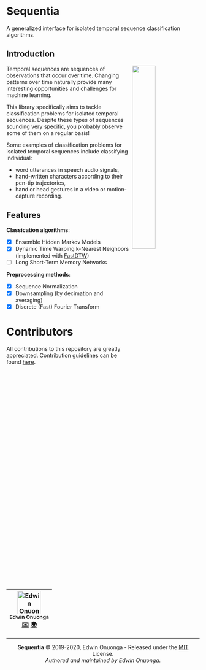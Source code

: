 # Sequentia

A generalized interface for isolated temporal sequence classification algorithms.

## Introduction

<img src="https://i.ibb.co/gPymgs4/classifier.png" width="35%" align="right"></img>

Temporal sequences are sequences of observations that occur over time. Changing patterns over time naturally provide many interesting opportunities and challenges for machine learning.

This library specifically aims to tackle classification problems for isolated temporal sequences. Despite these types of sequences sounding very specific, you probably observe some of them on a regular basis!

Some examples of classification problems for isolated temporal sequences include classifying individual:

- word utterances in speech audio signals,
- hand-written characters according to their pen-tip trajectories,
- hand or head gestures in a video or motion-capture recording.

## Features

**Classication algorithms**:

- [x] Ensemble Hidden Markov Models
- [x] Dynamic Time Warping k-Nearest Neighbors (implemented with [FastDTW](https://github.com/slaypni/fastdtw))
- [ ] Long Short-Term Memory Networks

**Preprocessing methods**:

- [x] Sequence Normalization
- [x] Downsampling (by decimation and averaging)
- [x] Discrete (Fast) Fourier Transform

# Contributors

All contributions to this repository are greatly appreciated. Contribution guidelines can be found [here](/CONTRIBUTING.md).

<table>
	<thead>
		<tr>
			<th align="center">
                <a href="https://github.com/eonu">
                <img src="https://avatars0.githubusercontent.com/u/24795571?s=460&v=4" alt="Edwin Onuonga" width="60px">
                <br/><sub><b>Edwin Onuonga</b></sub>
                </a>
                <br/>
                <a href="mailto:ed@eonu.net">✉️</a>
                <a href="https://eonu.net">🌍</a>
			</th>
			<!-- Add more <th></th> blocks for more contributors -->
		</tr>
	</thead>
</table>

---

<p align="center">
  <b>Sequentia</b> &copy; 2019-2020, Edwin Onuonga - Released under the <a href="https://opensource.org/licenses/MIT">MIT</a> License.<br/>
  <em>Authored and maintained by Edwin Onuonga.</em>
</p>